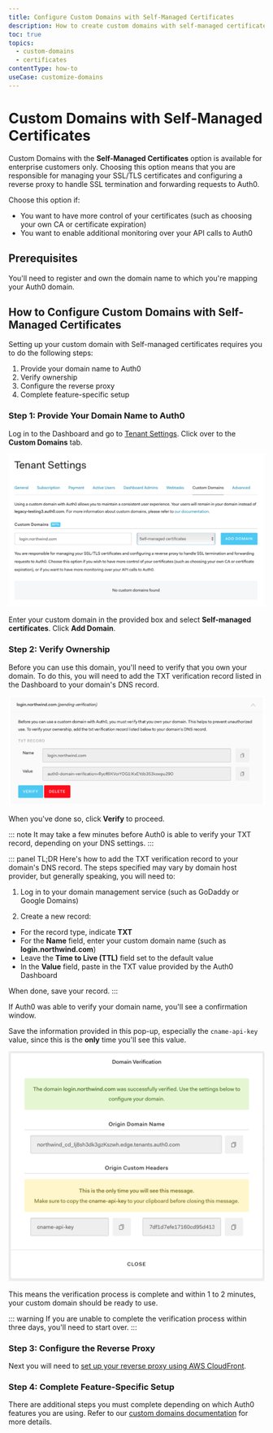 ```yaml
---
title: Configure Custom Domains with Self-Managed Certificates
description: How to create custom domains with self-managed certificates
toc: true
topics:
  - custom-domains
  - certificates
contentType: how-to
useCase: customize-domains
---
```

# Custom Domains with Self-Managed Certificates

Custom Domains with the **Self-Managed Certificates** option is available for enterprise customers only. Choosing this option means that you are responsible for managing your SSL/TLS certificates and configuring a reverse proxy to handle SSL termination and forwarding requests to Auth0. 

Choose this option if:

* You want to have more control of your certificates (such as choosing your own CA or certificate expiration)
* You want to enable additional monitoring over your API calls to Auth0

## Prerequisites

You'll need to register and own the domain name to which you're mapping your Auth0 domain.

## How to Configure Custom Domains with Self-Managed Certificates

Setting up your custom domain with Self-managed certificates requires you to do the following steps:

1. Provide your domain name to Auth0
1. Verify ownership
1. Configure the reverse proxy
1. Complete feature-specific setup

### Step 1: Provide Your Domain Name to Auth0

Log in to the Dashboard and go to [Tenant Settings](${manage_url}/#/tenant). Click over to the **Custom Domains** tab.

![](/media/articles/custom-domains/custom-domains-self-managed.png)

Enter your custom domain in the provided box and select **Self-managed certificates**. Click **Add Domain**.

### Step 2: Verify Ownership

Before you can use this domain, you'll need to verify that you own your domain. To do this, you will need to add the TXT verification record listed in the Dashboard to your domain's DNS record.

![](/media/articles/custom-domains/self-managed.png)

When you've done so, click **Verify** to proceed.

::: note
It may take a few minutes before Auth0 is able to verify your TXT record, depending on your DNS settings.
:::

::: panel TL;DR
Here's how to add the TXT verification record to your domain's DNS record. The steps specified may vary by domain host provider, but generally speaking, you will need to:

1. Log in to your domain management service (such as GoDaddy or Google Domains)

1. Create a new record:

  * For the record type, indicate **TXT**
  * For the **Name** field, enter your custom domain name (such as **login.northwind.com**)
  * Leave the **Time to Live (TTL)** field set to the default value
  * In the **Value** field, paste in the TXT value provided by the Auth0 Dashboard

When done, save your record.
:::

If Auth0 was able to verify your domain name, you'll see a confirmation window. 

Save the information provided in this pop-up, especially the `cname-api-key` value, since this is the **only** time you'll see this value.

![](/media/articles/custom-domains/api-key.png)

This means the verification process is complete and within 1 to 2 minutes, your custom domain should be ready to use.

::: warning
If you are unable to complete the verification process within three days, you'll need to start over.
:::

### Step 3: Configure the Reverse Proxy

Next you will need  to [set up your reverse proxy using AWS CloudFront](/custom-domains/set-up-cloudfront).

### Step 4: Complete Feature-Specific Setup

There are additional steps you must complete depending on which Auth0 features you are using. Refer to our [custom domains documentation](/custom-domains#step-3-complete-feature-specific-setup) for more details.

